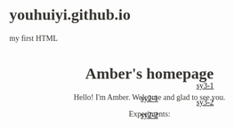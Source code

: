 # youhuiyi.github.io
my first HTML
<html>
<style>
    body{font-family:"MV Boli";background-image:url(paper.jpg);color:#393733}
    div.one{position: relative;right:100px;bottom:500px}
    div.two{position: relative;bottom:208px}
    div.three{position: relative;left:100px;bottom:291px}
</style>
<body>
<h1 align="center">Amber's homepage</h1>
<p align="center">Hello! I'm Amber. Welcome and glad to see you.</p>
<p align="center">Experiments:</p>
<div class="one">
    <p align="center"><a href="sy1-1.html">sy1-1</a></p>
    <p align="center"><a href="sy1-2.html">sy1-2</a></p>
    <p align="center"><a href="sy1-3.html">sy1-3</a></p>
    <p align="center"><a href="sy1-4.html">sy1-4</a></p>
    <p align="center"><a href="sy1-5.html">sy1-5</a></p>
</div>
<div class="two">
    <p align="center"><a href="sy2-1.html">sy2-1</a></p>
    <p align="center"><a href="sy2-2.html">sy2-2</a></p>
</div>
<div class="three">
    <p align="center"><a href="sy3-1.html">sy3-1</a></p>
    <p align="center"><a href="sy3-2.html">sy3-2</a></p>
</div>
</body>
</html>
